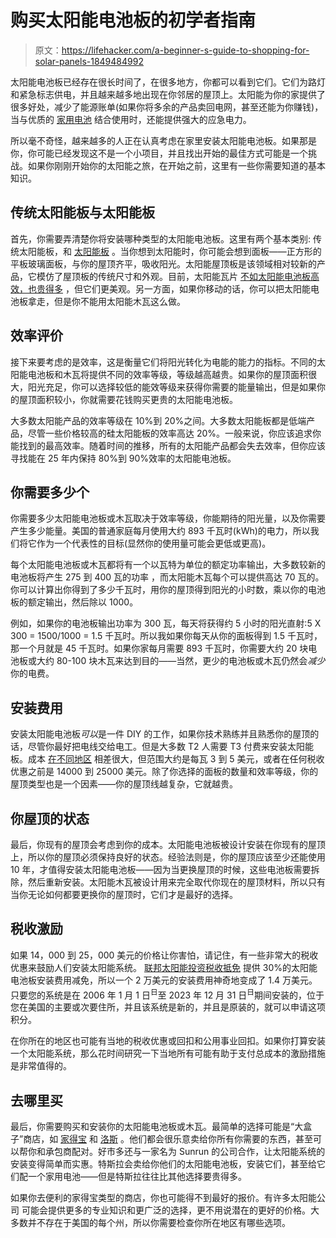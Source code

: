 # 购买太阳能电池板的初学者指南

> 原文：<https://lifehacker.com/a-beginner-s-guide-to-shopping-for-solar-panels-1849484992>

太阳能电池板已经存在很长时间了，在很多地方，你都可以看到它们。它们为路灯和紧急标志供电，并且越来越多地出现在你邻居的屋顶上。太阳能为你的家提供了很多好处，减少了能源账单(如果你将多余的产品卖回电网，甚至还能为你赚钱)，当与优质的 [家用电池](https://lifehacker.com/this-is-the-difference-between-a-generator-and-a-backup-1849341165) 结合使用时，还能提供强大的应急电力。



所以毫不奇怪，越来越多的人正在认真考虑在家里安装太阳能电池板。如果那是你，你可能已经发现这不是一个小项目，并且找出开始的最佳方式可能是一个挑战。如果你刚刚开始你的太阳能之旅，在开始之前，这里有一些你需要知道的基本知识。

## 传统太阳能板与太阳能板

首先，你需要弄清楚你将安装哪种类型的太阳能电池板。这里有两个基本类别: 传统太阳能板，和 [太阳能板](https://www.forbes.com/advisor/home-improvement/solar-shingles-buying-guide/) 。当你想到太阳能时，你可能会想到面板——正方形的平板玻璃面板，与你的屋顶齐平，吸收阳光。太阳能屋顶板是该领域相对较新的产品，它模仿了屋顶板的传统尺寸和外观。目前，太阳能瓦片 [不如太阳能电池板高效，也贵得多](https://www.ecowatch.com/solar/solar-shingles#sec2) ，但它们更美观。另一方面，如果你移动的话，你可以把太阳能电池板拿走，但是你不能用太阳能木瓦这么做。

## 效率评价

接下来要考虑的是效率，这是衡量它们将阳光转化为电能的能力的指标。不同的太阳能电池板和木瓦将提供不同的效率等级，等级越高越贵。如果你的屋顶面积很大，阳光充足，你可以选择较低的能效等级来获得你需要的能量输出，但是如果你的屋顶面积较小，你就需要花钱购买更贵的太阳能电池板。

大多数太阳能产品的效率等级在 10%到 20%之间。大多数太阳能板都是低端产品，尽管一些价格较高的硅太阳能板的效率高达 20%。一般来说，你应该追求你能找到的最高效率。随着时间的推移，所有的太阳能产品都会失去效率，但你应该寻找能在 25 年内保持 80%到 90%效率的太阳能电池板。

## **你需要多少个**

你需要多少太阳能电池板或木瓦取决于效率等级，你能期待的阳光量，以及你需要产生多少能量。美国的普通家庭每月使用大约 893 千瓦时(kWh)的电力，所以我们将它作为一个代表性的目标(显然你的使用量可能会更低或更高)。

每个太阳能电池板或木瓦都将有一个以瓦特为单位的额定功率输出，大多数较新的电池板将产生 275 到 400 瓦的功率 ，而太阳能木瓦每个可以提供高达 70 瓦的。你可以计算出你得到了多少千瓦时，用你的屋顶得到阳光的小时数，乘以你的电池板的额定输出，然后除以 1000。

例如，如果你的电池板输出功率为 300 瓦，每天将获得约 5 小时的阳光直射:5 X 300 = 1500/1000 = 1.5 千瓦时。所以我如果你每天从你的面板得到 1.5 千瓦时，那一个月就是 45 千瓦时。如果你家每月需要 893 千瓦时，你需要大约 20 块电池板或大约 80-100 块木瓦来达到目的——当然，更少的电池板或木瓦仍然会*减少*你的电费。

## **安装费用**

安装太阳能电池板*可以*是一件 DIY 的工作，如果你技术熟练并且熟悉你的屋顶的话，尽管你最好把电线交给电工。但是大多数 T2 人需要 T3 付费来安装太阳能板。成本 [在不同地区](https://lifehacker.com/advisor/solar/solar-panel-cost/) 相差很大，但范围大约是每瓦 3 到 5 美元，或者在任何税收优惠之前是 14000 到 25000 美元。除了你选择的面板的数量和效率等级，你的屋顶类型也是一个因素——你的屋顶线越复杂，它就越贵。

## **你屋顶的状态**

最后，你现有的屋顶会考虑到你的成本。太阳能电池板被设计安装在你现有的屋顶上，所以你的屋顶必须保持良好的状态。经验法则是，你的屋顶应该至少还能使用 10 年，才值得安装太阳能电池板——因为当更换屋顶的时候，这些电池板需要拆除，然后重新安装。太阳能木瓦被设计用来完全取代你现在的屋顶材料，所以只有当你无论如何都要更换你的屋顶时，它们才是最好的选择。

## 税收激励

如果 14，000 到 25，000 美元的价格让你害怕，请记住，有一些非常大的税收优惠来鼓励人们安装太阳能系统。 [联邦太阳能投资税收抵免](https://www.energy.gov/eere/solar/homeowners-guide-federal-tax-credit-solar-photovoltaics) 提供 30%的太阳能电池板安装费用减免，所以一个 2 万美元的安装费用神奇地变成了 1.4 万美元。只要您的系统是在 2006 年 1 月 1 日<sup>日</sup>至 2023 年 12 月 31 日<sup>日</sup>期间安装的，位于您在美国的主要或次要住所，并且该系统是新的，并且是原装的，就可以申请这项积分。

在你所在的地区也可能有当地的税收优惠或回扣和公用事业回扣。如果你打算安装一个太阳能系统，那么花时间研究一下当地所有可能有助于支付总成本的激励措施是非常值得的。

## 去哪里买

最后，你需要购买和安装你的太阳能电池板或木瓦。最简单的选择可能是“大盒子”商店，如 [家得宝](https://www.homedepot.com/services/c/solar-panel-installation/3e382af82) 和 [洛斯](https://www.lowes.com/c/Solar-power-Electrical) 。他们都会很乐意卖给你所有你需要的东西，甚至可以帮你和承包商配对。好市多还与一家名为 Sunrun 的公司合作，让太阳能系统的安装变得简单而实惠。特斯拉会卖给你他们的太阳能电池板，安装它们，甚至给它们配一个家用电池——但是特斯拉往往比其他选择要贵得多。

如果你去便利的家得宝类型的商店，你也可能得不到最好的报价。有许多太阳能公司 可能会提供更多的专业知识和更广泛的选择，更不用说潜在的更好的价格。大多数并不存在于美国的每个州，所以你需要检查你所在地区有哪些选项。